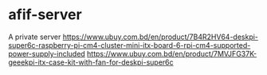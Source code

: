 # afif-server
A private server
https://www.ubuy.com.bd/en/product/7B4R2HV64-deskpi-super6c-raspberry-pi-cm4-cluster-mini-itx-board-6-rpi-cm4-supported-power-supply-included
https://www.ubuy.com.bd/en/product/7MVJFG37K-geeekpi-itx-case-kit-with-fan-for-deskpi-super6c

